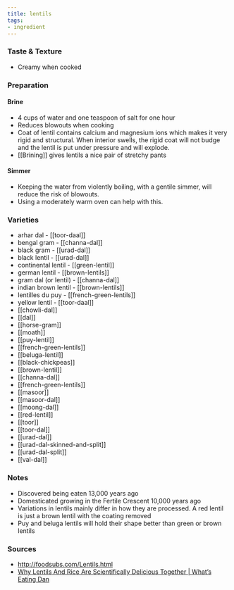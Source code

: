 ```yaml
---
title: lentils
tags:
- ingredient
---
```


### Taste & Texture
* Creamy when cooked

### Preparation
#### Brine
* 4 cups of water and one teaspoon of salt for one hour
* Reduces blowouts when cooking
* Coat of lentil contains calcium and magnesium ions which makes it very rigid and structural. When interior swells, the rigid coat will not budge and the lentil is put under pressure and will explode.
* [[Brining]] gives lentils a nice pair of stretchy pants
#### Simmer
* Keeping the water from violently boiling, with a gentile simmer, will reduce the risk of blowouts. 
* Using a moderately warm oven can help with this.

### Varieties

* arhar dal - [[toor-daal]]
* bengal gram - [[channa-dal]]
* black gram - [[urad-dal]]
* black lentil - [[urad-dal]]
* continental lentil - [[green-lentil]]
* german lentil - [[brown-lentils]]
* gram dal (or lentil) - [[channa-dal]]
* indian brown lentil - [[brown-lentils]]
* lentilles du puy - [[french-green-lentils]]
* yellow lentil - [[toor-daal]]
* [[chowli-dal]]
* [[dal]]
* [[horse-gram]]
* [[moath]]
* [[puy-lentil]]
* [[french-green-lentils]]
* [[beluga-lentil]]
* [[black-chickpeas]]
* [[brown-lentil]]
* [[channa-dal]]
* [[french-green-lentils]]
* [[masoor]]
* [[masoor-dal]]
* [[moong-dal]]
* [[red-lentil]]
* [[toor]]
* [[toor-dal]]
* [[urad-dal]]
* [[urad-dal-skinned-and-split]]
* [[urad-dal-split]]
* [[val-dal]]

### Notes
* Discovered being eaten 13,000 years ago
* Domesticated growing in the Fertile Crescent 10,000 years ago
* Variations in lentils mainly differ in how they are processed. A red lentil is just a brown lentil with the coating removed
* Puy and beluga lentils will hold their shape better than green or brown lentils

### Sources
* http://foodsubs.com/Lentils.html
* [Why Lentils And Rice Are Scientifically Delicious Together | What’s Eating Dan](https://www.youtube.com/watch?v=fxh_9Qq9zvY)